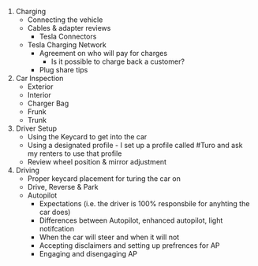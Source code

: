 1. Charging
    * Connecting the vehicle
    * Cables & adapter reviews
      * Tesla Connectors
    * Tesla Charging Network
      * Agreement on who will pay for charges
        * Is it possible to charge back a customer?
      * Plug share tips
2. Car Inspection
    * Exterior
    * Interior
    * Charger Bag
    * Frunk
    * Trunk
4. Driver Setup
    * Using the Keycard to get into the car
    * Using a designated profile - I set up a profile called #Turo and ask my renters to use that profile
    * Review wheel position & mirror adjustment
5. Driving
    * Proper keycard placement for turing the car on
    * Drive, Reverse & Park
    * Autopilot 
      * Expectations (i.e. the driver is 100% responsbile for anyhting the car does)
      * Differences between Autopilot, enhanced autopilot, light notifcation
      * When the car will steer and when it will not
      * Accepting disclaimers and setting up prefrences for AP
      * Engaging and disengaging AP
